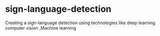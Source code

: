 # sign-language-detection
Creating a sign-language detection using technologies like deep learning computer vision ,Machine learning
